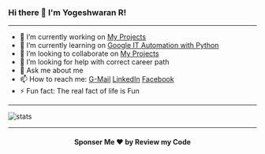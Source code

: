 ### Hi there 👋 I'm Yogeshwaran R!

<hr>

- 🔭 I’m currently working on [My Projects](https://github.com/yogeshwaran01?tab=repositories)
- 🌱 I’m currently learning on [Google IT Automation with Python](https://www.coursera.org/professional-certificates/google-it-automation?)
- 👯 I’m looking to collaborate on [My Projects](https://github.com/yogeshwaran01?tab=repositories)
- 🤔 I’m looking for help with correct career path
- 💬 Ask me about me
- 📫 How to reach me: [G-Mail](yogeshin247@gmail.com) [LinkedIn](https://www.linkedin.com/in/yogeshwaran01/) [Facebook](https://www.facebook.com/yogeshwaran01.com)
- ⚡ Fun fact: The real fact of life is Fun

<hr>

<img align="center" src="https://github-readme-stats.vercel.app/api?username=yogeshwaran01&show_icons=true" alt="stats">

<hr>

<h4 align="center"> Sponser Me ❤️ by Review my Code </h4>
